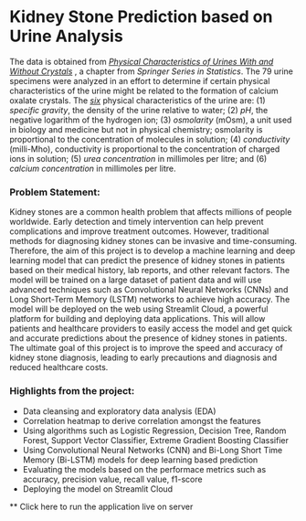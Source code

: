 # Kidney Stone Prediction based on Urine Analysis
The data is obtained from [*Physical Characteristics of Urines With and Without Crystals*](https://link.springer.com/chapter/10.1007/978-1-4612-5098-2_45) , a chapter from *Springer Series in Statistics*. The 79 urine specimens were analyzed in an effort to determine if certain physical characteristics of the urine might be related to the formation of calcium oxalate crystals. The <ins>*six*</ins> physical characteristics of the urine are: (1) *specific gravity*, the density of the urine relative to water; (2) *pH*, the negative logarithm of the hydrogen ion; (3) *osmolarity* (mOsm), a unit used in biology and medicine but not in physical chemistry; osmolarity is proportional to the concentration of molecules in solution; (4) *conductivity* (milli-Mho), conductivity is proportional to the concentration of charged ions in solution; (5) *urea concentration* in millimoles per litre; and (6) *calcium concentration* in millimoles per litre.
### Problem Statement:
Kidney stones are a common health problem that affects millions of people worldwide. Early detection and timely intervention can help prevent complications and improve treatment outcomes. However, traditional methods for diagnosing kidney stones can be invasive and time-consuming. Therefore, the aim of this project is to develop a machine learning and deep learning model that can predict the presence of kidney stones in patients based on their medical history, lab reports, and other relevant factors. The model will be trained on a large dataset of patient data and will use advanced techniques such as Convolutional Neural Networks (CNNs) and Long Short-Term Memory (LSTM) networks to achieve high accuracy. The model will be deployed on the web using Streamlit Cloud, a powerful platform for building and deploying data applications. This will allow patients and healthcare providers to easily access the model and get quick and accurate predictions about the presence of kidney stones in patients. The ultimate goal of this project is to improve the speed and accuracy of kidney stone diagnosis, leading to early precautions and diagnosis and reduced healthcare costs.
### Highlights from the project:
- Data cleansing and exploratory data analysis (EDA)
- Correlation heatmap to derive correlation amongst the features
- Using algorithms such as Logistic Regression, Decision Tree, Random Forest, Support Vector Classifier, Extreme Gradient Boosting Classifier
- Using Convolutional Neural Networks (CNN) and Bi-Long Short Time Memory (Bi-LSTM) models for deep learning based prediction
- Evaluating the models based on the performace metrics such as accuracy, precision value, recall value, f1-score
- Deploying the model on Streamlit Cloud

** Click here to run the application live on server
